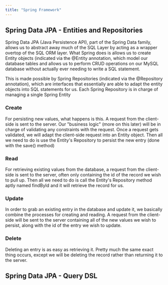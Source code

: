 ```yaml
---
title: "Spring Framework"
---
```


## Spring Data JPA - Entities and Repositories
Spring Data JPA (Java Persistence API), part of the Spring Data family, allows us to abstract away much
of the SQL Layer by acting as
a wrapper overtop of the SQL ORM layer. What Spring does is allows us to create Entity objects (indicated via
the @Entity annotation, 
which model our database tables and allows us to perform CRUD operations on our MySQL database without actually 
ever needing to write a 
SQL statement.

This is made possible by Spring Repositories (indicated via the @Repository annotation), which are interfaces that 
essentially are able to adapt the
entity objects into SQL statements for us. Each Spring Repository is in charge of managing a single Spring Entity

### Create
For persisting new values, what happens is this. A request from the client-side is sent to the server.
Our "business logic" (more on this later) 
will be in charge of validating any constraints with the request. Once a request gets validated, we will adapt 
the client-side request into an Entity object.
Then all we need to do is use the Entity's Repository to persist the new entry (done with the save() method)

### Read
For retrieving existing values from the database, a request from the client-side is sent to the server,
often only containing the id of the record
we wish to pull up. Then all we need to do is call the Entity's Repository method aptly named findById
and it will retrieve the record for us.

### Update
In order to grab an existing entry in the database and update it, we basically combine the processes
for creating and reading. 
A request from the client-side will be sent to the server containing all of the new values we wish to 
persist, along with the id of the
entry we wish to update.

### Delete
Deleting an entry is as easy as retrieving it. Pretty much the same exact thing occurs, except we will
be deleting the record rather than returning it to the server.

## Spring Data JPA - Query DSL